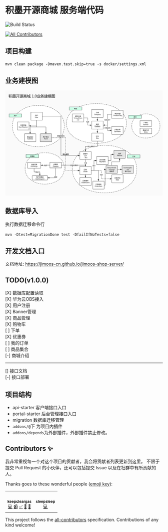# 积墨开源商城 服务端代码

![Build Status](https://github.com/jimoos-cn/jimoos-shop-server/workflows/Java%20CI%20with%20Maven/badge.svg)
<!-- ALL-CONTRIBUTORS-BADGE:START - Do not remove or modify this section -->
[![All Contributors](https://img.shields.io/badge/all_contributors-2-orange.svg?style=flat-square)](#contributors-)
<!-- ALL-CONTRIBUTORS-BADGE:END -->
## 项目构建

`mvn clean package -Dmaven.test.skip=true -s docker/settings.xml`

## 业务建模图

![业务建模图](docs/_media/model.jpg)

## 数据库导入

执行数据迁移命令行

`mvn -Dtest=MigrationDone test -DfailIfNoTests=false`

## 开发文档入口

文档地址: https://jimoos-cn.github.io/jimoos-shop-server/

## TODO(v1.0.0)

[X] 数据库配置读取     
[X] 华为云OBS接入    
[X] 用户注册    
[X] Banner管理    
[X] 商品管理    
[X] 购物车     
[ ] 下单      
[X] 优惠券     
[ ] 我的订单    
[ ] 商品集合  
[-] 商城介绍


----
[] 接口文档  
[-] 接口部署

## 项目结构

- api-starter 客户端接口入口
- portal-starter 后台管理接口入口
- migration 数据库迁移管理
- `addons/@`下 为项目内插件
- `addons/depends`为外部插件，外部插件禁止修改。

## Contributors ✨

我非常重视每一个对这个项目的贡献者，我会将贡献者列表更新到这里。
不限于提交 Pull Request 的小伙伴，还可以包括提交 Issue 以及在社群中有所贡献的人。

Thanks goes to these wonderful people ([emoji key](https://allcontributors.org/docs/en/emoji-key)):

<!-- ALL-CONTRIBUTORS-LIST:START - Do not remove or modify this section -->
<!-- prettier-ignore-start -->
<!-- markdownlint-disable -->
<table>
  <tr>
    <td align="center"><a href="https://github.com/keepcleargas"><img src="https://avatars.githubusercontent.com/u/1215177?v=4?s=50" width="50px;" alt=""/><br /><sub><b>keepcleargas</b></sub></a><br /><a href="https://github.com/jimoos/jimoos-shop-server/commits?author=keepcleargas" title="Code">💻</a> <a href="#video-keepcleargas" title="Videos">📹</a> <a href="#tutorial-keepcleargas" title="Tutorials">✅</a> <a href="#ideas-keepcleargas" title="Ideas, Planning, & Feedback">🤔</a> <a href="#maintenance-keepcleargas" title="Maintenance">🚧</a></td>
    <td align="center"><a href="https://github.com/suao123"><img src="https://avatars.githubusercontent.com/u/36814429?v=4?s=50" width="50px;" alt=""/><br /><sub><b>sleepsleep</b></sub></a><br /><a href="https://github.com/jimoos/jimoos-shop-server/commits?author=suao123" title="Code">💻</a></td>
  </tr>
</table>

<!-- markdownlint-restore -->
<!-- prettier-ignore-end -->

<!-- ALL-CONTRIBUTORS-LIST:END -->

This project follows the [all-contributors](https://github.com/all-contributors/all-contributors) specification. Contributions of any kind welcome!